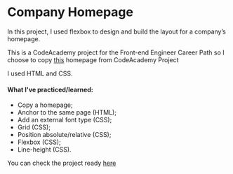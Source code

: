 # Company Homepage

In this project, I used flexbox to design and build the layout for a company’s homepage.<br>

This is a CodeAcademy project for the Front-end Engineer Career Path so  I choose to copy [this](https://content.codecademy.com/PRO/independent-practice-projects/flexbox-business-site/example-site/index.html?_gl=1*99dcgn*_ga*NTEzNzQzNDM5OS4xNjY4MTYyMTI4*_ga_3LRZM6TM9L*MTY3MzUxNTI1Ny43NC4xLjE2NzM1MTUyNzkuMC4wLjA.#portfolio) homepage from CodeAcademy Project

I used HTML and CSS.

#### What I've practiced/learned:
- Copy a homepage;
- Anchor to the same page (HTML);
- Add an external font type (CSS);
- Grid (CSS);
- Position absolute/relative (CSS);
- Flexbox (CSS);
- Line-height (CSS).




You can check the project ready [here](https://yasmingsdm.github.io/companyhomepage/)
